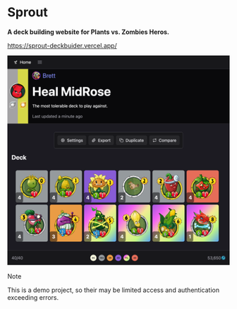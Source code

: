 # Sprout

**A deck building website for Plants vs. Zombies Heros.**

https://sprout-deckbuider.vercel.app/

![Heal MidRose](public/heal-midrose.png)

> [!NOTE]
> This is a demo project, so their may be limited access and authentication exceeding errors.
